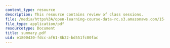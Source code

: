 ```yaml
---
content_type: resource
description: This resource contains review of class sessions.
file: /media/https%3A/open-learning-course-data-rc.s3.amazonaws.com/15-763j-manufacturing-system-and-supply-chain-design-spring-2005/e1800430fdccaf618b22bd551fc00fac_summary.pdf
file_type: application/pdf
resourcetype: Document
title: summary.pdf
uid: e1800430-fdcc-af61-8b22-bd551fc00fac
---
```

